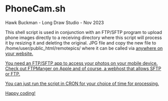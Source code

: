 # PhoneCam.sh

Hawk Buckman - Long Draw Studio - Nov 2023

This shell script is used in conjunction with an FTP/SFTP program to upload phone images directly to a 
receiving directory where this script will process it by resizing it and deleting the original. JPG file 
and copy the new file to /home/user/public_html/remotepics/ where it can be called via <a href> anywhere
on your website.

You need an FTP/SFTP app to access your photos on your mobile device. Check out FTPManger on Apple
and of course, a webhost that allows SFTP or FTP.

You can just run the script in CRON for your choice of time for processing.

Happy coding!
